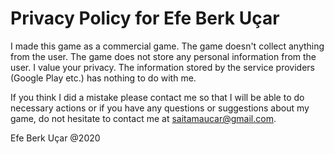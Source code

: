 # Privacy Policy for Efe Berk Uçar

 I made this game as a commercial game. The game doesn't collect anything from the user. The game does not store any personal information from the user. I value your privacy. The information stored by the service providers (Google Play etc.) has nothing to do with me.

 If you think I did a mistake please contact me so that I will be able to do necessary actions or if you have any questions or suggestions about my game, do not hesitate to contact me at saitamaucar@gmail.com.

 Efe Berk Uçar @2020
